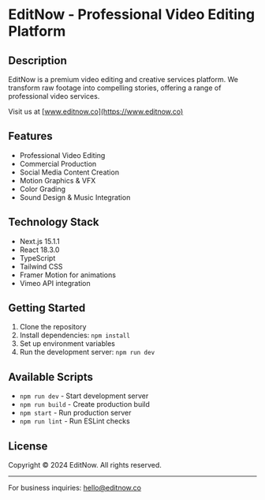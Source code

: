 # EditNow - Professional Video Editing Platform

## Description

EditNow is a premium video editing and creative services platform. We transform raw footage into compelling stories, offering a range of professional video services.

Visit us at [www.editnow.co](https://www.editnow.co)

## Features

- Professional Video Editing
- Commercial Production
- Social Media Content Creation
- Motion Graphics & VFX
- Color Grading
- Sound Design & Music Integration

## Technology Stack

- Next.js 15.1.1
- React 18.3.0
- TypeScript
- Tailwind CSS
- Framer Motion for animations
- Vimeo API integration

## Getting Started

1. Clone the repository
2. Install dependencies: `npm install`
3. Set up environment variables
4. Run the development server: `npm run dev`

## Available Scripts

- `npm run dev` - Start development server
- `npm run build` - Create production build
- `npm start` - Run production server
- `npm run lint` - Run ESLint checks

## License

Copyright © 2024 EditNow. All rights reserved.

---

For business inquiries: [hello@editnow.co](mailto:hello@editnow.co)
